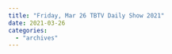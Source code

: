 ```yaml
---
title: "Friday, Mar 26 TBTV Daily Show 2021"
date: 2021-03-26
categories: 
  - "archives"
---
```




